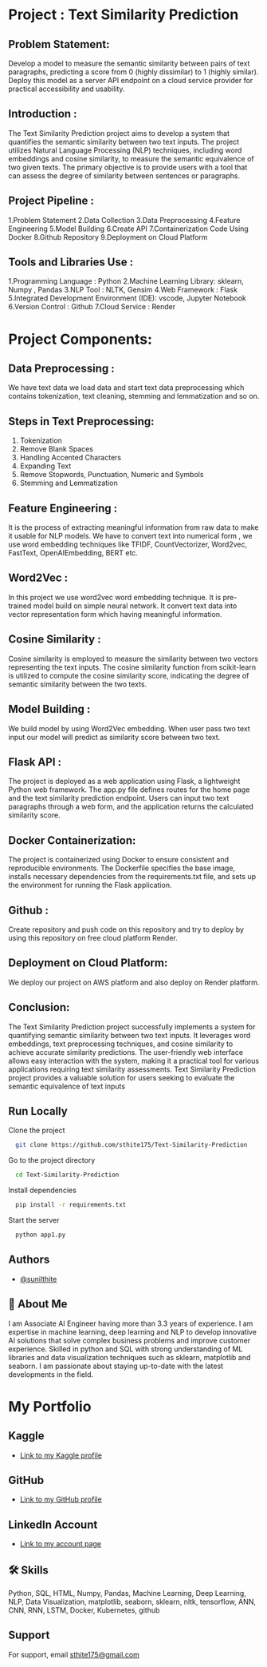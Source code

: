 # Project : Text Similarity Prediction

## Problem Statement:
Develop a model to measure the semantic similarity between pairs of text paragraphs, predicting a score from 0 (highly dissimilar) to 1 (highly similar). Deploy this model as a server API endpoint on a cloud service provider for practical accessibility and usability.

## Introduction :
The Text Similarity Prediction project aims to develop a system that quantifies the semantic similarity between two text inputs. The project utilizes Natural Language Processing (NLP)  techniques, including word embeddings and cosine similarity, to measure the semantic equivalence of two given texts. The primary objective is to provide users with a tool that can assess the degree of similarity between sentences or paragraphs.

## Project Pipeline :
1.Problem Statement
2.Data Collection
3.Data Preprocessing
4.Feature Engineering
5.Model Building
6.Create API
7.Containerization Code Using Docker
8.Github Repository
9.Deployment on Cloud Platform 


## Tools and Libraries Use :
1.Programming Language : Python
2.Machine Learning Library: sklearn, Numpy , Pandas
3.NLP Tool : NLTK, Gensim
4.Web Framework : Flask
5.Integrated Development Environment (IDE): vscode, Jupyter Notebook
6.Version Control : Github
7.Cloud Service : Render


# Project Components:

## Data Preprocessing : 
We have text data we load data and start text data preprocessing which contains tokenization, text cleaning, stemming and lemmatization and so on.

## Steps in Text Preprocessing:
1. Tokenization
2. Remove Blank Spaces
3. Handling Accented Characters
4. Expanding Text
5. Remove Stopwords, Punctuation, Numeric and Symbols
6. Stemming and Lemmatization

## Feature Engineering :
It is the process of extracting meaningful information from raw data to make it usable for NLP models. We have to convert text into numerical form , we use word embedding techniques like TFIDF, CountVectorizer, Word2vec, FastText, OpenAIEmbedding, BERT etc.

## Word2Vec : 
In this project we use word2vec word embedding technique.
It is pre-trained model build on simple neural network. It convert text data into vector representation form which having meaningful information.

## Cosine Similarity :
Cosine similarity is employed to measure the similarity
between two vectors representing the text inputs. The cosine similarity function from scikit-learn is utilized to compute the cosine similarity score, indicating the degree of semantic similarity between the two texts.
 

## Model Building :
We build model by using  Word2Vec embedding. When user pass two text input our model will predict as similarity score between two text.

## Flask API :
The project is deployed as a web application using Flask, a lightweight Python web framework. The app.py file defines routes for the home page and the text similarity prediction endpoint. Users can input two text paragraphs through a web form, and the application returns the calculated similarity score.


## Docker Containerization:
The project is containerized using Docker to ensure consistent and reproducible environments. The Dockerfile specifies the base image, installs necessary dependencies from the requirements.txt file, and sets up the environment for running the Flask application.

## Github :
Create repository and push code on this repository and try to deploy by using this repository on free cloud platform Render.


## Deployment on Cloud Platform:

We deploy our project on AWS platform and also deploy on Render platform.



## Conclusion:

The Text Similarity Prediction project successfully implements a system for quantifying semantic similarity between two text inputs. It leverages word embeddings, text preprocessing techniques, and cosine similarity to achieve accurate similarity predictions. The user-friendly web interface allows easy interaction with the system, making it a practical tool for various applications requiring text similarity assessments. Text Similarity Prediction project provides a valuable solution for users seeking to evaluate the semantic equivalence of text inputs
## Run Locally

Clone the project

```bash
  git clone https://github.com/sthite175/Text-Similarity-Prediction
```

Go to the project directory

```bash
  cd Text-Similarity-Prediction
```

Install dependencies

```bash
  pip install -r requirements.txt
```

Start the server

```bash
  python app1.py
```


## Authors

- [@sunilthite](https://www.github.com/sthite175)


## 🚀 About Me
I am Associate AI Engineer having more than 3.3 years of experience. I am expertise in machine learning, deep learning and NLP to develop innovative AI solutions that solve complex business problems and improve customer experience. Skilled in python and SQL with strong understanding of ML libraries and data visualization techniques such as sklearn, matplotlib and seaborn. I am passionate about staying up-to-date with the latest developments in the field.

# My Portfolio

## Kaggle
- [Link to my Kaggle profile](https://www.kaggle.com/sunilthite)

## GitHub
- [Link to my GitHub profile](https://github.com/sthite175)

## LinkedIn Account
- [Link to my account page](https://www.linkedin.com/in/sunil-thite-a04745271)






## 🛠 Skills
Python, SQL, HTML, Numpy, Pandas, Machine Learning, Deep Learning, NLP, Data Visualization, matplotlib, seaborn, sklearn, nltk, tensorflow, ANN, CNN, RNN, LSTM, Docker, Kubernetes, github


## Support

For support, email sthite175@gmail.com

